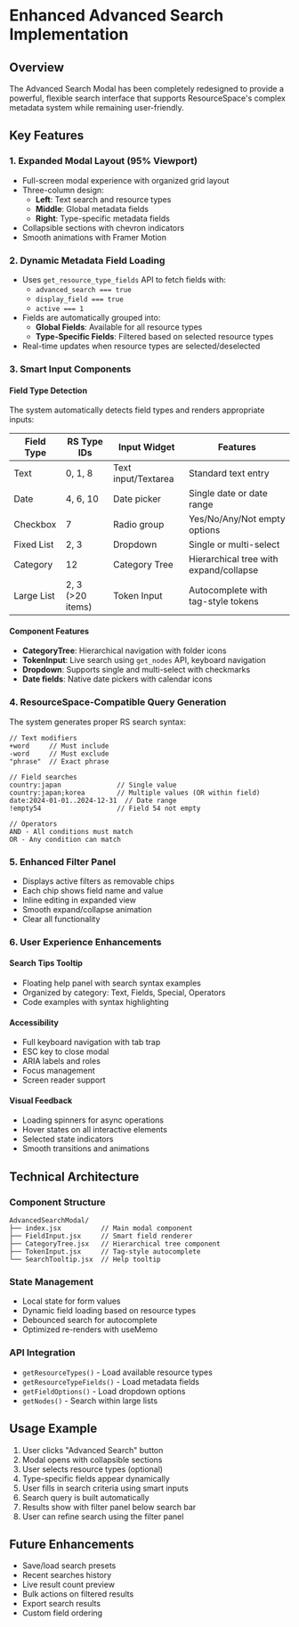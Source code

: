 # Enhanced Advanced Search Implementation

## Overview
The Advanced Search Modal has been completely redesigned to provide a powerful, flexible search interface that supports ResourceSpace's complex metadata system while remaining user-friendly.

## Key Features

### 1. Expanded Modal Layout (95% Viewport)
- Full-screen modal experience with organized grid layout
- Three-column design:
  - **Left**: Text search and resource types
  - **Middle**: Global metadata fields
  - **Right**: Type-specific metadata fields
- Collapsible sections with chevron indicators
- Smooth animations with Framer Motion

### 2. Dynamic Metadata Field Loading
- Uses `get_resource_type_fields` API to fetch fields with:
  - `advanced_search === true`
  - `display_field === true`
  - `active === 1`
- Fields are automatically grouped into:
  - **Global Fields**: Available for all resource types
  - **Type-Specific Fields**: Filtered based on selected resource types
- Real-time updates when resource types are selected/deselected

### 3. Smart Input Components

#### Field Type Detection
The system automatically detects field types and renders appropriate inputs:

| Field Type | RS Type IDs | Input Widget | Features |
|------------|-------------|--------------|----------|
| Text | 0, 1, 8 | Text input/Textarea | Standard text entry |
| Date | 4, 6, 10 | Date picker | Single date or date range |
| Checkbox | 7 | Radio group | Yes/No/Any/Not empty options |
| Fixed List | 2, 3 | Dropdown | Single or multi-select |
| Category | 12 | Category Tree | Hierarchical tree with expand/collapse |
| Large List | 2, 3 (>20 items) | Token Input | Autocomplete with tag-style tokens |

#### Component Features
- **CategoryTree**: Hierarchical navigation with folder icons
- **TokenInput**: Live search using `get_nodes` API, keyboard navigation
- **Dropdown**: Supports single and multi-select with checkmarks
- **Date fields**: Native date pickers with calendar icons

### 4. ResourceSpace-Compatible Query Generation
The system generates proper RS search syntax:

```
// Text modifiers
+word     // Must include
-word     // Must exclude
"phrase"  // Exact phrase

// Field searches
country:japan              // Single value
country:japan;korea        // Multiple values (OR within field)
date:2024-01-01..2024-12-31  // Date range
!empty54                   // Field 54 not empty

// Operators
AND - All conditions must match
OR - Any condition can match
```

### 5. Enhanced Filter Panel
- Displays active filters as removable chips
- Each chip shows field name and value
- Inline editing in expanded view
- Smooth expand/collapse animation
- Clear all functionality

### 6. User Experience Enhancements

#### Search Tips Tooltip
- Floating help panel with search syntax examples
- Organized by category: Text, Fields, Special, Operators
- Code examples with syntax highlighting

#### Accessibility
- Full keyboard navigation with tab trap
- ESC key to close modal
- ARIA labels and roles
- Focus management
- Screen reader support

#### Visual Feedback
- Loading spinners for async operations
- Hover states on all interactive elements
- Selected state indicators
- Smooth transitions and animations

## Technical Architecture

### Component Structure
```
AdvancedSearchModal/
├── index.jsx          // Main modal component
├── FieldInput.jsx     // Smart field renderer
├── CategoryTree.jsx   // Hierarchical tree component
├── TokenInput.jsx     // Tag-style autocomplete
└── SearchTooltip.jsx  // Help tooltip
```

### State Management
- Local state for form values
- Dynamic field loading based on resource types
- Debounced search for autocomplete
- Optimized re-renders with useMemo

### API Integration
- `getResourceTypes()` - Load available resource types
- `getResourceTypeFields()` - Load metadata fields
- `getFieldOptions()` - Load dropdown options
- `getNodes()` - Search within large lists

## Usage Example

1. User clicks "Advanced Search" button
2. Modal opens with collapsible sections
3. User selects resource types (optional)
4. Type-specific fields appear dynamically
5. User fills in search criteria using smart inputs
6. Search query is built automatically
7. Results show with filter panel below search bar
8. User can refine search using the filter panel

## Future Enhancements
- Save/load search presets
- Recent searches history
- Live result count preview
- Bulk actions on filtered results
- Export search results
- Custom field ordering